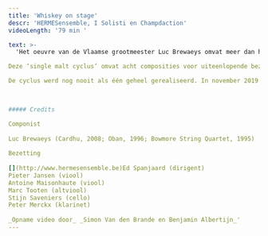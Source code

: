 ```yaml
---
title: 'Whiskey on stage'
descr: 'HERMESensemble, I Solisti en Champdaction'
videoLength: '79 min '

text: >-
  'Het oeuvre van de Vlaamse grootmeester Luc Brewaeys omvat meer dan honderd werken voor de meest uiteenlopende bezettingen van solowerken, over opera en muziektheater, tot ensemblewerken en composities voor groot symfonisch orkest, al dan niet met muzikale elektronica. Het is echter niet eenvoudig in dit geheel consistente lijnen of cycli te ontdekken – reeksen die thematisch of inhoudelijk met mekaar in verband staan. Een uitzondering hierop vormen acht werken die Brewaeys componeerde in de lange tijdspanne 1991 – 2009 die alleen expliciet refereren aan Schotse single malt whisky’s.

Deze ‘single malt cyclus’ omvat acht composities voor uiteenlopende bezettingen. Ze worden gekenmerkt door een pure, oorspronkelijke hoge energie; voor de kenner een rijk gelaagde smaaksensatie van de meest uiteenlopend thema’s, tempi en spectra, voor de geïnteresseerde leek een aangenaam gevoel van rush waar je een klein beetje tipsy van wordt.

De cyclus werd nog nooit als één geheel gerealiseerd. In november 2019 werken Antwerp Symphony Orchestra, Champdaction, HERMESensemble, I Solisti en Koninklijk Conservatorium Antwerpen (AP Hogeschool) samen om in een reeks concerten de hele cyclus van acht werken samen te brengen tijdens één muzikale week.

‍

##### Credits

Componist  
  
Luc Brewaeys (Cardhu, 2008; Oban, 1996; Bowmore String Quartet, 1995)  
  
Bezetting  
  
[‍](http://www.hermesensemble.be)Ed Spanjaard (dirigent)  
Pieter Jansen (viool)  
Antoine Maisonhaute (viool)  
Marc Tooten (altviool)  
Stijn Saveniers (cello)  
Peter Merckx (klarinet)  
  
‍_Opname video door_ _Simon Van den Brande en Benjamin Albertijn_'
---
```

